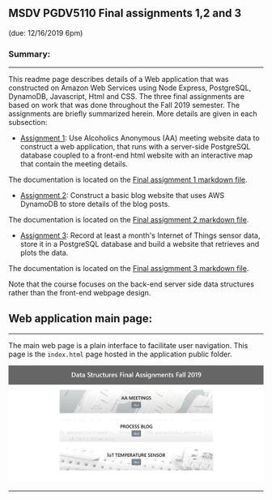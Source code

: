 ## MSDV PGDV5110 Final assignments 1,2 and 3 
(due: 12/16/2019 6pm)


### Summary:
------------------------------


This readme page describes details of a Web application that was constructed on Amazon Web Services
using Node Express, PostgreSQL, DynamoDB, Javascript, Html and CSS.
The three final assignments are based on work that was done throughout the Fall 2019 semester.
The assignments are briefly summarized herein. More details are given in each subsection:

* [Assignment 1](https://github.com/visualizedata/data-structures/blob/master/final_assignment_1.md):
Use Alcoholics Anonymous (AA) meeting website data to construct a web application,
that runs with a server-side PostgreSQL database coupled to a front-end html website with an interactive map
that contain the meeting details.

The documentation is located on the [Final assigmment 1 markdown file](https://github.com/acdreyer/data-structures/blob/master/finalAssignments/final1_documentation.md).

* [Assignment 2](https://github.com/visualizedata/data-structures/blob/master/final_assignment_2.md):
Construct a basic blog website that uses AWS DynamoDB to store details of the blog posts.

The documentation is located on the [Final assigmment 2 markdown file](https://github.com/acdreyer/data-structures/blob/master/finalAssignments/final2_documentation.md).

* [Assignment 3](https://github.com/visualizedata/data-structures/blob/master/final_assignment_3.md):
Record at least a month's Internet of Things sensor data, store it in a PostgreSQL database and 
build a website that retrieves and plots the data.

The documentation is located on the [Final assigmment 3 markdown file](https://github.com/acdreyer/data-structures/blob/master/finalAssignments/final3_documentation.md).

Note that the course focuses on the back-end server side data structures rather than the front-end webpage design.





## Web application main page:
--------------------------


The main web page is a plain interface to facilitate user navigation.
This page is the `index.html` page hosted in the application public folder.

![Landing Page](./images_docs/mainlandingpage.png)


-------------------------------

